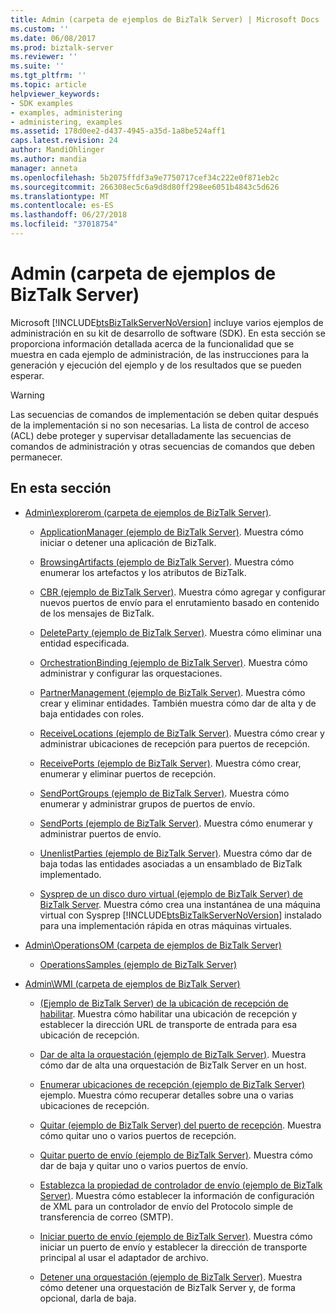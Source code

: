 ```yaml
---
title: Admin (carpeta de ejemplos de BizTalk Server) | Microsoft Docs
ms.custom: ''
ms.date: 06/08/2017
ms.prod: biztalk-server
ms.reviewer: ''
ms.suite: ''
ms.tgt_pltfrm: ''
ms.topic: article
helpviewer_keywords:
- SDK examples
- examples, administering
- administering, examples
ms.assetid: 178d0ee2-d437-4945-a35d-1a8be524aff1
caps.latest.revision: 24
author: MandiOhlinger
ms.author: mandia
manager: anneta
ms.openlocfilehash: 5b2075ffdf3a9e7750717cef34c222e0f871eb2c
ms.sourcegitcommit: 266308ec5c6a9d8d80ff298ee6051b4843c5d626
ms.translationtype: MT
ms.contentlocale: es-ES
ms.lasthandoff: 06/27/2018
ms.locfileid: "37018754"
---
```

# <a name="admin-biztalk-server-samples-folder"></a>Admin (carpeta de ejemplos de BizTalk Server)
Microsoft [!INCLUDE[btsBizTalkServerNoVersion](../includes/btsbiztalkservernoversion-md.md)] incluye varios ejemplos de administración en su kit de desarrollo de software (SDK). En esta sección se proporciona información detallada acerca de la funcionalidad que se muestra en cada ejemplo de administración, de las instrucciones para la generación y ejecución del ejemplo y de los resultados que se pueden esperar.  
  
> [!WARNING]
>  Las secuencias de comandos de implementación se deben quitar después de la implementación si no son necesarias. La lista de control de acceso (ACL) debe proteger y supervisar detalladamente las secuencias de comandos de administración y otras secuencias de comandos que deben permanecer.  
  
## <a name="in-this-section"></a>En esta sección  
  
- [Admin\explorerom (carpeta de ejemplos de BizTalk Server)](../core/admin-explorerom-biztalk-server-samples-folder.md).  
  
  - [ApplicationManager (ejemplo de BizTalk Server)](../core/applicationmanager-biztalk-server-sample.md). Muestra cómo iniciar o detener una aplicación de BizTalk.  
  
  - [BrowsingArtifacts (ejemplo de BizTalk Server)](../core/browsingartifacts-biztalk-server-sample.md). Muestra cómo enumerar los artefactos y los atributos de BizTalk.  
  
  - [CBR (ejemplo de BizTalk Server)](../core/cbr-biztalk-server-sample.md). Muestra cómo agregar y configurar nuevos puertos de envío para el enrutamiento basado en contenido de los mensajes de BizTalk.  
  
  - [DeleteParty (ejemplo de BizTalk Server)](../core/deleteparty-biztalk-server-sample.md). Muestra cómo eliminar una entidad especificada.  
  
  - [OrchestrationBinding (ejemplo de BizTalk Server)](../core/orchestrationbinding-biztalk-server-sample.md). Muestra cómo administrar y configurar las orquestaciones.  
  
  - [PartnerManagement (ejemplo de BizTalk Server)](../core/partnermanagement-biztalk-server-sample.md). Muestra cómo crear y eliminar entidades. También muestra cómo dar de alta y de baja entidades con roles.  
  
  - [ReceiveLocations (ejemplo de BizTalk Server)](../core/receivelocations-biztalk-server-sample.md). Muestra cómo crear y administrar ubicaciones de recepción para puertos de recepción.  
  
  - [ReceivePorts (ejemplo de BizTalk Server)](../core/receiveports-biztalk-server-sample.md). Muestra cómo crear, enumerar y eliminar puertos de recepción.  
  
  - [SendPortGroups (ejemplo de BizTalk Server)](../core/sendportgroups-biztalk-server-sample.md). Muestra cómo enumerar y administrar grupos de puertos de envío.  
  
  - [SendPorts (ejemplo de BizTalk Server)](../core/sendports-biztalk-server-sample.md). Muestra cómo enumerar y administrar puertos de envío.  
  
  - [UnenlistParties (ejemplo de BizTalk Server)](../core/unenlistparties-biztalk-server-sample.md). Muestra cómo dar de baja todas las entidades asociadas a un ensamblado de BizTalk implementado.  
  
  - [Sysprep de un disco duro virtual (ejemplo de BizTalk Server) de BizTalk Server](../core/sysprep-a-biztalk-server-vhd-biztalk-server-sample.md). Muestra cómo crea una instantánea de una máquina virtual con Sysprep [!INCLUDE[btsBizTalkServerNoVersion](../includes/btsbiztalkservernoversion-md.md)] instalado para una implementación rápida en otras máquinas virtuales.  
  
- [Admin\OperationsOM (carpeta de ejemplos de BizTalk Server)](../core/admin-operationsom-biztalk-server-samples-folder.md)  
  
  -   [OperationsSamples (ejemplo de BizTalk Server)](../core/operationssamples-biztalk-server-sample.md)  
  
- [Admin\WMI (carpeta de ejemplos de BizTalk Server)](../core/admin-wmi-biztalk-server-samples-folder.md)  
  
  -   [(Ejemplo de BizTalk Server) de la ubicación de recepción de habilitar](../core/enable-receive-location-biztalk-server-sample.md). Muestra cómo habilitar una ubicación de recepción y establecer la dirección URL de transporte de entrada para esa ubicación de recepción.  
  
  -   [Dar de alta la orquestación (ejemplo de BizTalk Server)](../core/enlist-orchestration-biztalk-server-sample.md). Muestra cómo dar de alta una orquestación de BizTalk Server en un host.  
  
  -   [Enumerar ubicaciones de recepción (ejemplo de BizTalk Server)](../core/enumerate-receive-locations-biztalk-server-sample.md) ejemplo. Muestra cómo recuperar detalles sobre una o varias ubicaciones de recepción.  
  
  -   [Quitar (ejemplo de BizTalk Server) del puerto de recepción](../core/remove-receive-port-biztalk-server-sample.md). Muestra cómo quitar uno o varios puertos de recepción.  
  
  -   [Quitar puerto de envío (ejemplo de BizTalk Server)](../core/remove-send-port-biztalk-server-sample.md). Muestra cómo dar de baja y quitar uno o varios puertos de envío.  
  
  -   [Establezca la propiedad de controlador de envío (ejemplo de BizTalk Server)](../core/set-send-handler-property-biztalk-server-sample.md). Muestra cómo establecer la información de configuración de XML para un controlador de envío del Protocolo simple de transferencia de correo (SMTP).  
  
  -   [Iniciar puerto de envío (ejemplo de BizTalk Server)](../core/start-send-port-biztalk-server-sample.md). Muestra cómo iniciar un puerto de envío y establecer la dirección de transporte principal al usar el adaptador de archivo.  
  
  -   [Detener una orquestación (ejemplo de BizTalk Server)](../core/stop-orchestration-biztalk-server-sample.md). Muestra cómo detener una orquestación de BizTalk Server y, de forma opcional, darla de baja.